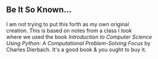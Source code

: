 ## __Be It So Known...__  

I am not trying to put this forth as my own original  
creation. This is based on notes from a class I took  
where we used the book *Introduction to Computer Science  
Using Python: A Computational Problem-Solving Focus* by  
Charles Dierbach. It's a good book & you ought to buy it.  

